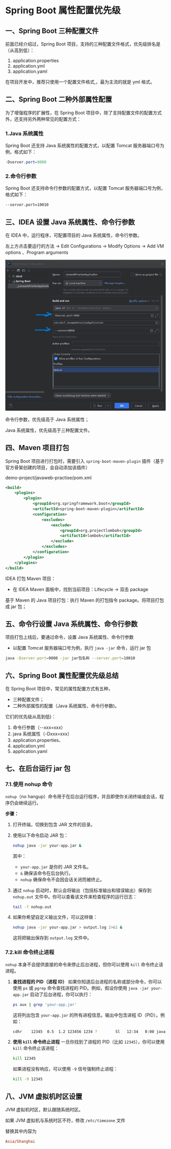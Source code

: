 # Spring Boot 属性配置优先级

## 一、Spring Boot 三种配置文件

前面已经介绍过，Spring Boot 项目，支持的三种配置文件格式，优先级排名是（从高到低）：

1. application.properties
2. application.yml
3. application.yaml

在项目开发中，推荐只使用一个配置文件格式,，最为主流的就是 yml 格式。

## 二、Spring Boot 二种外部属性配置

为了增强程序的扩展性，在 Spring Boot 项目中，除了支持配置文件的配置方式外，还支持另外两种常见的配置方式：

### 1.Java 系统属性

Spring Boot 还支持 Java 系统属性的配置方式，以配置 Tomcat 服务器端口号为例，格式如下：

```java
-Dserver.port=9000
```

### 2.命令行参数

Spring Boot 还支持命令行参数的配置方式，以配置 Tomcat 服务器端口号为例，格式如下：

```sh
--server.port=10010
```

## 三、IDEA 设置 Java 系统属性、命令行参数

在 IDEA 中，运行程序，可配置项目的 Java 系统属性，命令行参数。

左上方点击要运行的方法 -> Edit Configurations -> Modify Options -> Add VM options 、Program arguments

![idea设置Java系统属性和命令行参数](NoteAssets/idea设置Java系统属性和命令行参数.jpg)

命令行参数，优先级高于 Java 系统属性；

Java 系统属性，优先级高于三种配置文件。

## 四、Maven 项目打包

Spring Boot 项目进行打包时，需要引入 `spring-boot-maven-plugin` 插件（基于官方骨架创建的项目，会自动添加该插件）

demo-project/javaweb-practise/pom.xml

```xml
<build>
    <plugins>
        <plugin>
            <groupId>org.springframework.boot</groupId>
            <artifactId>spring-boot-maven-plugin</artifactId>
            <configuration>
                <excludes>
                    <exclude>
                        <groupId>org.projectlombok</groupId>
                        <artifactId>lombok</artifactId>
                    </exclude>
                </excludes>
            </configuration>
        </plugin>
    </plugins>
</build>
```

IDEA 打包 Maven 项目：

- 在 IDEA Maven 面板中，找到当前项目：Lifecycle -> 双击 package

基于 Maven 的 Java 项目打包：执行 Maven 的打包指令 package。将项目打包成 jar 包；

## 五、命令行设置 Java 系统属性、命令行参数

项目打包上线后，要通过命令，设置 Java 系统属性、命令行参数

- 以配置 Tomcat 服务器端口号为例，执行 `java -jar` 命令，运行 jar 包

```sh
java -Dserver.port=9000 -jar jar包名称 --server.port=10010
```

## 六、Spring Boot 属性配置优先级总结

在 Spring Boot 项目中，常见的属性配置方式有五种，

- 三种配置文件；
- 二种外部属性的配置（Java 系统属性、命令行参数)。

它们的优先级从高到低)：

1. 命令行参数（--xxx=xxx）
2. java 系统属性（-Dxxx=xxx）
3. application.properties、
4. application.yml
5. application.yaml

## 七、在后台运行 jar 包

### 7.1.使用 nohup 命令

`nohup`（no hangup）命令用于在后台运行程序，并且即使你关闭终端或会话，程序仍会继续运行。

**步骤：**

1. 打开终端，切换到包含 JAR 文件的目录。

2. 使用以下命令启动 JAR 包：

   ```bash
   nohup java -jar your-app.jar &
   ```

   其中：

   - `your-app.jar` 是你的 JAR 文件名。
   - `&` 确保该命令在后台执行。
   - `nohup` 确保命令不会因会话关闭而被终止。

3. 通过 `nohup` 启动时，默认会将输出（包括标准输出和错误输出）保存到 `nohup.out` 文件中。你可以查看该文件来检查程序的运行日志：

   ```bash
   tail -f nohup.out
   ```

4. 如果你希望自定义输出文件，可以这样做：

   ```bash
   nohup java -jar your-app.jar > output.log 2>&1 &
   ```

   这将把输出保存到 `output.log` 文件中。

### 7.2.kill 命令终止进程

`nohup` 本身不会提供直接的命令来停止后台进程，但你可以使用 `kill` 命令终止该进程。

1. **查找进程的 PID（进程 ID）**
   如果你知道后台进程的名称或部分命令，你可以使用 `ps` 或 `pgrep` 命令查找进程的 PID。例如，假设你使用 `java -jar your-app.jar` 启动了后台进程，你可以执行：

   ```bash
   ps aux | grep 'your-app.jar'
   ```

   这将列出包含 `your-app.jar` 的所有进程信息。输出中包含进程 ID（PID）。例如：

   ```bash
   cdhr    12345  0.5  1.2 123456 1234 ?        Sl   12:34   0:00 java -jar /path/to/your-app.jar
   ```

2. **使用 `kill` 命令终止进程**
   一旦你找到了进程的 PID（比如 `12345`），你可以使用 `kill` 命令终止该进程：

   ```bash
   kill 12345
   ```

   如果进程没有响应，可以使用 `-9` 信号强制终止进程：

   ```bash
   kill -9 12345
   ```

## 八、JVM 虚拟机时区设置

JVM 虚拟机时区，默认跟随系统时区。

如果 JVM 虚拟机与系统时区不符，修改 `/etc/timezone` 文件

替换其中内容为

```conf
Asia/Shanghai 
```
